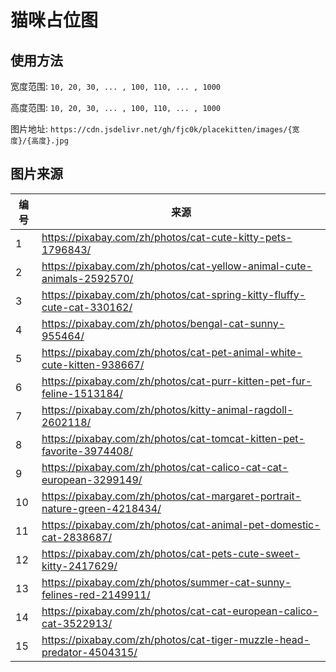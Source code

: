 # 猫咪占位图

## 使用方法

宽度范围: `10, 20, 30, ... , 100, 110, ... , 1000`

高度范围: `10, 20, 30, ... , 100, 110, ... , 1000`

图片地址: `https://cdn.jsdelivr.net/gh/fjc0k/placekitten/images/{宽度}/{高度}.jpg`

## 图片来源

编号 | 来源
-----|--------------------------------------------------------------------------
1    | https://pixabay.com/zh/photos/cat-cute-kitty-pets-1796843/
2    | https://pixabay.com/zh/photos/cat-yellow-animal-cute-animals-2592570/
3    | https://pixabay.com/zh/photos/cat-spring-kitty-fluffy-cute-cat-330162/
4    | https://pixabay.com/zh/photos/bengal-cat-sunny-955464/
5    | https://pixabay.com/zh/photos/cat-pet-animal-white-cute-kitten-938667/
6    | https://pixabay.com/zh/photos/cat-purr-kitten-pet-fur-feline-1513184/
7    | https://pixabay.com/zh/photos/kitty-animal-ragdoll-2602118/
8    | https://pixabay.com/zh/photos/cat-tomcat-kitten-pet-favorite-3974408/
9    | https://pixabay.com/zh/photos/cat-calico-cat-cat-european-3299149/
10   | https://pixabay.com/zh/photos/cat-margaret-portrait-nature-green-4218434/
11   | https://pixabay.com/zh/photos/cat-animal-pet-domestic-cat-2838687/
12   | https://pixabay.com/zh/photos/cat-pets-cute-sweet-kitty-2417629/
13   | https://pixabay.com/zh/photos/summer-cat-sunny-felines-red-2149911/
14   | https://pixabay.com/zh/photos/cat-cat-european-calico-cat-3522913/
15   | https://pixabay.com/zh/photos/cat-tiger-muzzle-head-predator-4504315/